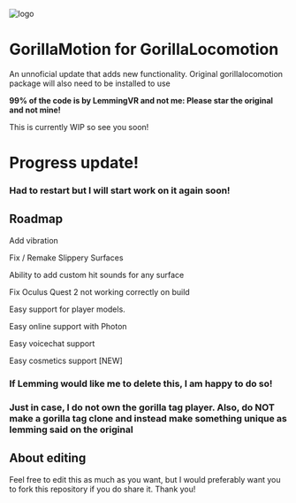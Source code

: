 ![logo](https://github.com/TheScruffyKat/GorillaMotion/blob/main/gorillaMotion.png?raw=true)

# GorillaMotion for GorillaLocomotion
An unnoficial update that adds new functionality. Original gorillalocomotion package will also need to be installed to use

**99% of the code is by LemmingVR and not me: Please star the original and not mine!**

This is currently WIP so see you soon!

# Progress update!
### Had to restart but I will start work on it again soon!

## Roadmap

Add vibration

Fix / Remake Slippery Surfaces

Ability to add custom hit sounds for any surface

Fix Oculus Quest 2 not working correctly on build

Easy support for player models.

Easy online support with Photon

Easy voicechat support

Easy cosmetics support [NEW]



### **If Lemming would like me to delete this, I am happy to do so!**
### Just in case, I do not own the gorilla tag player. Also, do NOT make a gorilla tag clone and instead make something unique as lemming said on the original

## About editing
Feel free to edit this as much as you want, but I would preferably want you to fork this repository if you do share it. Thank you!

